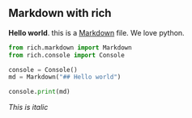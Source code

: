## Markdown with rich

**Hello world**. this is a [Markdown](https://en.wikipedia.org/wiki/Markdown) file. We love python.

```python
from rich.markdown import Markdown
from rich.console import Console

console = Console()
md = Markdown("## Hello world")

console.print(md)
```

*This is italic*
